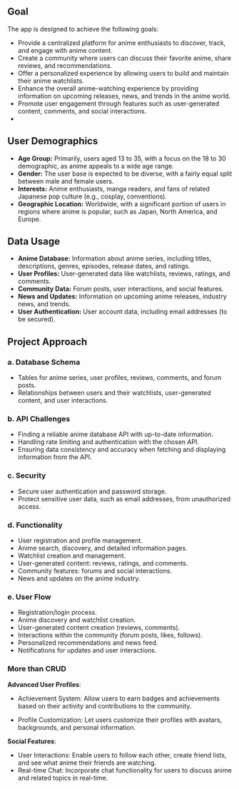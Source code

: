 ## Goal

The app is designed to achieve the following goals:

-   Provide a centralized platform for anime enthusiasts to discover, track, and engage with anime content.
-   Create a community where users can discuss their favorite anime, share reviews, and recommendations.
-   Offer a personalized experience by allowing users to build and maintain their anime watchlists.
-   Enhance the overall anime-watching experience by providing information on upcoming releases, news, and trends in the anime world.
-   Promote user engagement through features such as user-generated content, comments, and social interactions.
- 
## User Demographics

-   **Age Group:** Primarily, users aged 13 to 35, with a focus on the 18 to 30 demographic, as anime appeals to a wide age range.
-   **Gender:** The user base is expected to be diverse, with a fairly equal split between male and female users.
-   **Interests:** Anime enthusiasts, manga readers, and fans of related Japanese pop culture (e.g., cosplay, conventions).
-   **Geographic Location:** Worldwide, with a significant portion of users in regions where anime is popular, such as Japan, North America, and Europe.

## Data Usage

-   **Anime Database:** Information about anime series, including titles, descriptions, genres, episodes, release dates, and ratings.
-   **User Profiles:** User-generated data like watchlists, reviews, ratings, and comments.
-   **Community Data:** Forum posts, user interactions, and social features.
-   **News and Updates:** Information on upcoming anime releases, industry news, and trends.
-   **User Authentication:** User account data, including email addresses (to be secured).

## Project Approach

### a. Database Schema

-   Tables for anime series, user profiles, reviews, comments, and forum posts.
-   Relationships between users and their watchlists, user-generated content, and user interactions.

### b. API Challenges

-   Finding a reliable anime database API with up-to-date information.
-   Handling rate limiting and authentication with the chosen API.
-   Ensuring data consistency and accuracy when fetching and displaying information from the API.

### c. Security

-   Secure user authentication and password storage.
-   Protect sensitive user data, such as email addresses, from unauthorized access.

### d. Functionality

-   User registration and profile management.
-   Anime search, discovery, and detailed information pages.
-   Watchlist creation and management.
-   User-generated content: reviews, ratings, and comments.
-   Community features: forums and social interactions.
-   News and updates on the anime industry.

### e. User Flow

-   Registration/login process.
-   Anime discovery and watchlist creation.
-   User-generated content creation (reviews, comments).
-   Interactions within the community (forum posts, likes, follows).
-   Personalized recommendations and news feed.
-   Notifications for updates and user interactions.

### More than CRUD

  **Advanced User Profiles**:
    
-   Achievement System: Allow users to earn badges and achievements based on their activity and contributions to the community.

 -   Profile Customization: Let users customize their profiles with avatars, backgrounds, and personal information.

**Social Features**:

-   User Interactions: Enable users to follow each other, create friend lists, and see what anime their friends are watching.
-   Real-time Chat: Incorporate chat functionality for users to discuss anime and related topics in real-time.
